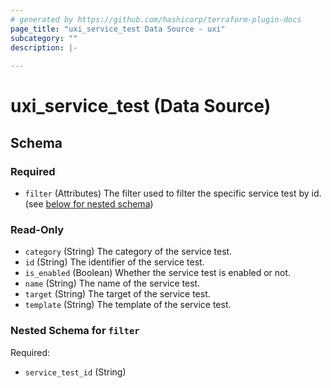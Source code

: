 ```yaml
---
# generated by https://github.com/hashicorp/terraform-plugin-docs
page_title: "uxi_service_test Data Source - uxi"
subcategory: ""
description: |-
  
---
```


# uxi_service_test (Data Source)





<!-- schema generated by tfplugindocs -->
## Schema

### Required

- `filter` (Attributes) The filter used to filter the specific service test by id. (see [below for nested schema](#nestedatt--filter))

### Read-Only

- `category` (String) The category of the service test.
- `id` (String) The identifier of the service test.
- `is_enabled` (Boolean) Whether the service test is enabled or not.
- `name` (String) The name of the service test.
- `target` (String) The target of the service test.
- `template` (String) The template of the service test.

<a id="nestedatt--filter"></a>
### Nested Schema for `filter`

Required:

- `service_test_id` (String)
